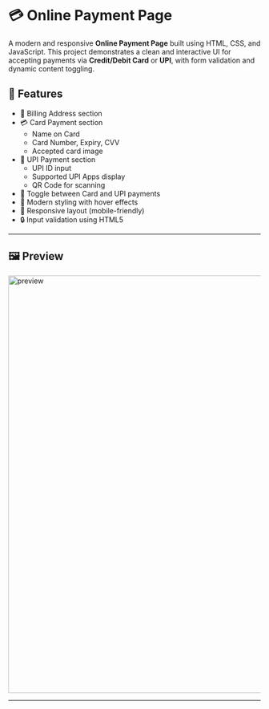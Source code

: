 # 💳 Online Payment Page #

A modern and responsive **Online Payment Page** built using HTML, CSS, and JavaScript. This project demonstrates a clean and interactive UI for accepting payments via **Credit/Debit Card** or **UPI**, with form validation and dynamic content toggling.

## 🌟 Features

- 💼 Billing Address section
- 💳 Card Payment section
  - Name on Card
  - Card Number, Expiry, CVV
  - Accepted card image
- 📱 UPI Payment section
  - UPI ID input
  - Supported UPI Apps display
  - QR Code for scanning
- 🔘 Toggle between Card and UPI payments
- 🎨 Modern styling with hover effects
- 📱 Responsive layout (mobile-friendly)
- 🔒 Input validation using HTML5

---

## 🖼️ Preview

<img width="833" alt="preview" src="https://github.com/user-attachments/assets/ac7ea15f-c70b-403d-b78e-ba2d1c779829" />

---


